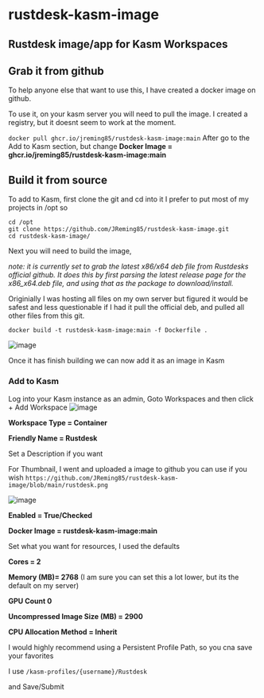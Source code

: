 # rustdesk-kasm-image
## Rustdesk image/app for Kasm Workspaces

## Grab it from github

To help anyone else that want to use this, I have created a docker image on github.

To use it, on your kasm server you will need to pull the image.  I created a registry, but it doesnt seem to work at the moment.

```docker pull ghcr.io/jreming85/rustdesk-kasm-image:main```
After go to the Add to Kasm section, but change
**Docker Image = ghcr.io/jreming85/rustdesk-kasm-image:main**

## Build it from source

To add to Kasm, first clone the git and cd into it I prefer to put most of my projects in /opt so

```
cd /opt
git clone https://github.com/JReming85/rustdesk-kasm-image.git
cd rustdesk-kasm-image/
```

Next you will need to build the image, 

_note: it is currently set to grab the latest x86/x64 deb file from Rustdesks official github.  It does this by first parsing the latest release page for the x86_x64.deb file, and using that as the package to download/install._

Originially I was hosting all files on my own server but figured it would be safest and less questionable if I had it pull the official deb, and pulled all other files from this git.

`docker build -t rustdesk-kasm-image:main -f Dockerfile .`

![image](https://github.com/JReming85/rustdesk-kasm-image/assets/21246660/f71b9fb2-5f1b-40be-a3c0-f164f02452e5)

Once it has finish building we can now add it as an image in Kasm
### Add to Kasm
Log into your Kasm instance as an admin, Goto Workspaces and then click + Add Workspace ![image](https://github.com/JReming85/rustdesk-kasm-image/assets/21246660/00e4e563-1733-42e0-a67f-b5fe8f8ab5bb)

**Workspace Type = Container**

**Friendly Name = Rustdesk**

Set a Description if you want

For Thumbnail, I went and uploaded a image to github you can use if you wish `https://github.com/JReming85/rustdesk-kasm-image/blob/main/rustdesk.png` 

![image](https://github.com/JReming85/rustdesk-kasm-image/blob/main/rustdesk.png?raw=true)

**Enabled = True/Checked**

**Docker Image = rustdesk-kasm-image:main**

Set what you want for resources, I used the defaults

**Cores = 2**

**Memory (MB)= 2768** (I am sure you can set this a lot lower, but its the default on my server)

**GPU Count 0**

**Uncompressed Image Size (MB) = 2900**

**CPU Allocation Method = Inherit**



I would highly recommend using a Persistent Profile Path, so you cna save your favorites

I use `/kasm-profiles/{username}/Rustdesk`


and Save/Submit
